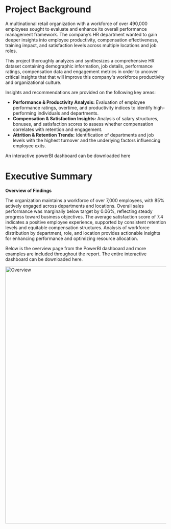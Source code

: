 # Project Background
A multinational retail organization with a workforce of over 490,000 employees sought to evaluate and enhance its overall performance management framework. The company’s HR department wanted to gain deeper insights into employee productivity, compensation effectiveness, training impact, and satisfaction levels across multiple locations and job roles.

This project thoroughly analyzes and synthesizes a comprehensive HR dataset containing demographic information, job details, performance ratings, compensation data and engagement metrics in order to uncover critical insights that that will improve this company's workforce productivity and organizational culture.

Insights and recommendations are provided on the following key areas:
- **Performance & Productivity Analysis:** Evaluation of employee performance ratings, overtime, and productivity indices to identify high-performing individuals and departments.
- **Compensation & Satisfaction Insights:** Analysis of salary structures, bonuses, and satisfaction scores to assess whether compensation correlates with retention and engagement.
- **Attrition & Retention Trends:** Identification of departments and job levels with the highest turnover and the underlying factors influencing employee exits.

An interactive powerBI dashboard can be downloaded here 

# Executive Summary
**Overview of Findings**

The organization maintains a workforce of over 7,000 employees, with 85% actively engaged across departments and locations. Overall sales performance was marginally below target by 0.06%, reflecting steady progress toward business objectives. The average satisfaction score of 7.4 indicates a positive employee experience, supported by consistent retention levels and equitable compensation structures. Analysis of workforce distribution by department, role, and location provides actionable insights for enhancing performance and optimizing resource allocation.

Below is the overview page from the PowerBI dashboard and more examples are included throughout the report.
The entire interactive dashboard can be downloaded here.

<img width="1440" height="804" alt="Overview" src="https://github.com/user-attachments/assets/275e7ee4-5441-4279-ae2f-715cbfa22514" />

